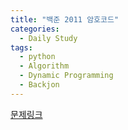 ```yaml
---
title: "백준 2011 암호코드"
categories:
  - Daily Study
tags:
  - python
  - Algorithm
  - Dynamic Programming
  - Backjon
---
```



[문제링크](https://www.acmicpc.net/problem/2011)


<script src="https://gist.github.com/c79294cde94e8d1efa83b93e5743d1a4.js"></script>